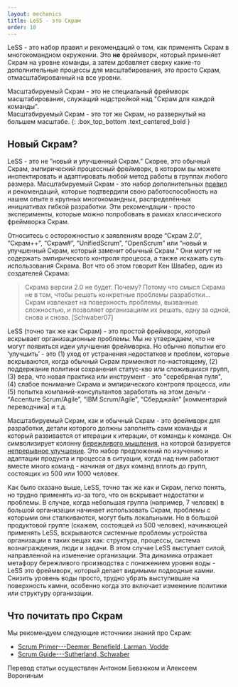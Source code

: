 ```yaml
---
layout: mechanics
title: LeSS - это Скрам
order: 10
---
```


LeSS - это набор правил и рекомендаций о том, как применять Скрам в многокомандном окружении. Это **не** фреймворк, который применяет Скрам на уровне команды, а затем добавляет сверху какие-то дополнительные процессы для масштабирования, это просто Скрам, отмасштабированный на все уровни.

Масштабируемый Скрам - это не специальный фреймворк масштабирования, служащий надстройкой над "Скрам для каждой команды".
<br/>
Масштабируемый Скрам - это тот же Скрам, но развернутый на большем масштабе.
{: .box_top_bottom .text_centered_bold }

## Новый Скрам?

LeSS - это не “новый и улучшенный Скрам.” Скорее, это обычный Скрам, эмпирический процессный фреймворк, в котором вы можете инспектировать и адаптировать любой метод работы в группах любого размера. Масштабируемый Скрам - это набор дополнительных [правил](../rules/index.html) и рекомендаций, которые подтвердили свою работоспособность на нашем опыте в крупных многокомандных, распределённых инициативах гибкой разработки. Эти рекомендации - просто эксперименты, которые можно попробовать в рамках классического фреймворка Скрам.

Относитесь с осторожностью к заявлениям вроде “Скрам 2.0”, “Скрам++”, “Скрам#”, “UnifiedScrum”, “OpenScrum” или “новый и улучшенный Скрам, который заменит обычный Скрам.” Они могут не содержать эмпирического контроля процесса, а также искажать суть использования Скрама. Вот что об этом говорит Кен Швабер, один из создателей Скрама:

> Скрама версии 2.0 не будет. Почему? Потому что смысл Скрама не в том, чтобы решать конкретные проблемы разработки… Скрам извлекает на поверхность проблемы, вызванные сложностью, и позволяет организациям их решать, одну за одной, снова и снова. [Schwaber07]

LeSS (точно так же как Скрам) - это простой фреймворк, который вскрывает организационные проблемы. Мы не утверждаем, что не могут появиться идеи улучшения фреймворка. Но обычно попытки его ‘улучшить’ - это (1) уход от устранения недостатков и проблем, которые вскрываются, когда обычный Скрам применяют по-настоящему, (2) поддержание политики сохранения статус-кво или сложившихся групп, (3) вера, что новая практика или инструмент - это "серебряная пуля", (4) слабое понимание Скрама и эмпирического контроля процесса, или (5) попытка компаний-консультантов заработать на этом деньги - “Accenture Scrum/Agile”, “IBM Scrum/Agile”, “Сберджайл” [комментарий переводчика] и т.д.

Масштабируемый Скрам, как и обычный Скрам - это фреймворк для разработки, детали которого должны заполнять сами команды и который развивается от итерации к итерации, от команды к команде. Он символизирует колонну [бережливого мышления](lean-thinking.html), на которой базируется [непрерывное улучшение](continuous-improvement-towards-perfection.html). Это набор предложений по изучению и адаптации продукта и процесса в ситуации, когда над ним работают вместе много команд - начиная от двух команд вплоть до групп, состоящих из 500 или 1000 человек.

Как было сказано выше, LeSS, точно так же как и Скрам, легко понять, но трудно применять из-за того, что он вскрывает недостатки и проблемы. В случае, когда небольшая группа (например, 7 человек) в большой организации начинает использовать Скрам, проблемы с которыми они сталкиваются, могут быть локальными. Но в большой продуктовой группе (скажем, состоящей из 500 человек), начинающей применять LeSS, вскрываются системные проблемы устройства организации в таких вещах как: структура, процессы, система вознаграждения, люди и задачи. В этом случае LeSS выступает силой, направленной на изменение организации. Эта динамика отражает метафору бережливого производства с понижением уровня воды - LeSS это фреймворк, который делает видимыми подводные камни. Снизить уровень воды просто, трудно убрать выступившие на поверхность камни, особенно когда это включает изменение политики или структуру организации.


## Что почитать про Скрам

Мы рекомендуем следующие источники знаний про Скрам:

* [Scrum Primer---Deemer, Benefield, Larman, Vodde](http://www.scrumprimer.org)
* [Scrum Guide---Sutherland, Schwaber](http://www.scrumguides.org)

Перевод статьи осуществлен Антоном Бевзюком и Алексеем Ворониным 
